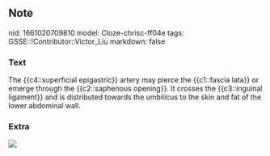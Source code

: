 ## Note
nid: 1661020709810
model: Cloze-chrisc-ff04e
tags: GSSE::!Contributor::Victor_Liu
markdown: false

### Text
The {{c4::superficial epigastric}} artery may pierce the {{c1::fascia lata}} or emerge through the {{c2::saphenous opening}}. It crosses the {{c3::inguinal ligament}} and is distributed towards the umbilicus to the skin and fat of the lower abdominal wall.

### Extra
<img src="paste-45aa0efe539f8e297098965c4c174bd629b8daa0.jpg">
